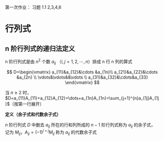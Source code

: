 第一次作业： 习题 1.1 2,3,4,6

# 行列式

## n 阶行列式的递归法定义

n 阶行列式是由 $n^{2}$ 个数 $a_{ij}$ （$i,j=1,2,\cdots ,n$）排成 n 行 n 列的算式

$$
D=\begin{vmatrix}
a_{11}&a_{12}&\cdots &a_{1n}\\
a_{21}&a_{22}&\cdots &a_{2n} \\
\vdots&\vdots&&\vdots \\
a_{31}&a_{32}&\cdots&a_{33}
\end{vmatrix}
$$


当 $n\geq 2$ 时，$D=a_{11}A_{11}+a_{12}A_{12}+\dots+a_{1n}A_{1n}=\sum_{j=1}^{n}a_{1j}A_{1j}$（按第一行展开）

**定义（余子式和代数余子式）** 

$n$ 阶行列式 $D$ 中删去 $a_{ij}$ 所在的行和列所成的 $n-1$ 阶行列式称为 $a_{ij}$ 的余子式，记为 $M_{ij}$，$A_{ij}=(-1)^{i+j}M_{ij}$ 称为 $a_{ij}$ 的代数余子式